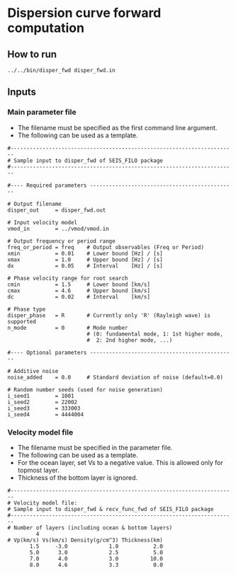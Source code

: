 # Dispersion curve forward computation


## How to run

`../../bin/disper_fwd disper_fwd.in`

## Inputs

### Main parameter file

* The filename must be specified as the first command line argument.
* The following can be used as a template.

```
#-----------------------------------------------------------------------
# Sample input to disper_fwd of SEIS_FILO package
#-----------------------------------------------------------------------

#---- Required parameters ----------------------------------------------

# Output filename
disper_out     = disper_fwd.out

# Input velocity model
vmod_in        = ../vmod/vmod.in

# Output frequency or period range 
freq_or_period = freq    # Output observables (Freq or Period)
xmin           = 0.01    # Lower bound [Hz] / [s]
xmax           = 1.0     # Upper bound [Hz] / [s]
dx             = 0.05    # Interval    [Hz] / [s]

# Phase velocity range for root search
cmin           = 1.5     # Lower bound [km/s]
cmax           = 4.6     # Upper bound [km/s]
dc             = 0.02    # Interval    [km/s]

# Phase type
disper_phase   = R       # Currently only 'R' (Rayleigh wave) is supported
n_mode         = 0       # Mode number 
                         # (0: fundamental mode, 1: 1st higher mode, 
                         #  2: 2nd higher mode, ...)

#---- Optional parameters ----------------------------------------------

# Additive noise 
noise_added    = 0.0     # Standard deviation of noise (default=0.0)

# Random number seeds (used for noise generation)
i_seed1        = 1001
i_seed2        = 22002
i_seed3        = 333003
i_seed4        = 4444004
```

### Velocity model file

* The filename must be specified in the parameter file.
* The following can be used as a template.
* For the ocean layer, set Vs to a negative value. This is allowed only for topmost layer.
* Thickness of the bottom layer is ignored.

```
#-----------------------------------------------------------------------
# Velocity model file:
# Sample input to disper_fwd & recv_func_fwd of SEIS_FILO package
#-----------------------------------------------------------------------
# Number of layers (including ocean & bottom layers)
         4
# Vp(km/s) Vs(km/s) Density(g/cm^3) Thickness(km)
       1.5     -3.0             1.0           2.0
       5.0      3.0             2.5           5.0
       7.0      4.0             3.0          10.0
       8.0      4.6             3.3           0.0
```

